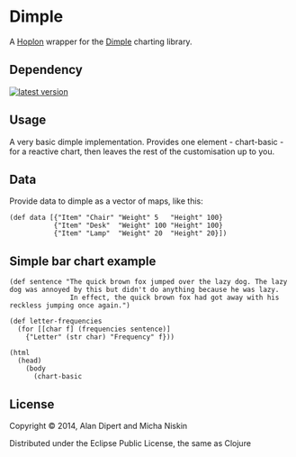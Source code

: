 # Dimple

A [Hoplon][hoplon] wrapper for the [Dimple][3] charting library.

## Dependency

[![latest version][2]][1]

## Usage

A very basic dimple implementation.
Provides one element - chart-basic - for a reactive chart, then leaves the rest of the customisation up to you.
## Data

Provide data to dimple as a vector of maps, like this:

    (def data [{"Item" "Chair" "Weight" 5   "Height" 100}
               {"Item" "Desk"  "Weight" 100 "Height" 100}
               {"Item" "Lamp"  "Weight" 20  "Height" 20}])

## Simple bar chart example

    (def sentence "The quick brown fox jumped over the lazy dog. The lazy dog was annoyed by this but didn't do anything because he was lazy.
                   In effect, the quick brown fox had got away with his reckless jumping once again.")

    (def letter-frequencies
      (for [[char f] (frequencies sentence)]
        {"Letter" (str char) "Frequency" f}))

    (html
      (head)
        (body
          (chart-basic


## License

Copyright © 2014, Alan Dipert and Micha Niskin

Distributed under the Eclipse Public License, the same as Clojure

[hoplon]: http://hoplon.io
[javelin]: https://github.com/tailrecursion/javelin
[1]: https://clojars.org/io.hoplon/dimple
[2]: https://clojars.org/io.hoplon/dimple/latest-version.svg?cache=3
[3]: https://dimplejs.org
